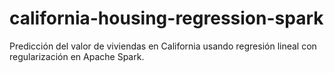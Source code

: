 # california-housing-regression-spark
Predicción del valor de viviendas en California usando regresión lineal con regularización en Apache Spark.
